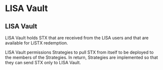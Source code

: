 # LISA Vault

## LISA Vault

LISA Vault holds STX that are received from the LISA users and that are available for LiSTX redemption.

LISA Vault permissions Strategies to pull STX from itself to be deployed to the members of the Strategies. In return, Strategies are implemented so that they can send STX only to LISA Vault.
